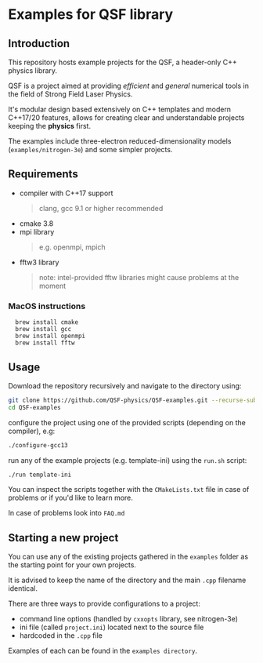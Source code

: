 # Examples for QSF library

## Introduction
This repository hosts example projects for the QSF, a header-only C++ physics library. 

QSF is a project aimed at providing *efficient* and *general* numerical tools in
the field of Strong Field Laser Physics.

It's modular design based extensively on C++ templates and modern C++17/20 features, 
allows for creating clear and understandable projects keeping the **physics** first.

The examples include three-electron reduced-dimensionality models (`examples/nitrogen-3e`) and some simpler projects.

## Requirements

* compiler with C++17 support 
  > clang, gcc 9.1 or higher recommended
* cmake 3.8
* mpi library
  > e.g. openmpi, mpich
* fftw3 library
  > note: intel-provided fftw libraries might cause problems at the moment

### MacOS instructions
```
  brew install cmake
  brew install gcc
  brew install openmpi
  brew install fftw
```

## Usage

Download the repository recursively and navigate to the directory using:

```bash
git clone https://github.com/QSF-physics/QSF-examples.git --recurse-submodules 
cd QSF-examples
```

configure the project using one of the provided scripts (depending on the compiler), e.g:

```bash
./configure-gcc13
```
run any of the example projects (e.g. template-ini) using the `run.sh` script:

```bash
./run template-ini
```

You can inspect the scripts together with the `CMakeLists.txt` file in case of problems or if you'd like to learn more.

In case of problems look into `FAQ.md`

## Starting a new project

You can use any of the existing projects gathered in the `examples` folder as the starting point for your own projects.

It is advised to keep the name of the directory and the main `.cpp` filename identical.

There are three ways to provide configurations to a project:
- command line options (handled by `cxxopts` library, see nitrogen-3e)
- ini file (called `project.ini`) located next to the source file
- hardcoded in the `.cpp` file

Examples of each can be found in the `examples directory`.